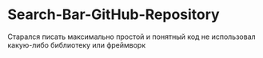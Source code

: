 # Search-Bar-GitHub-Repository
Старался писать максимально простой и понятный код не использовал какую-либо библиотеку или фреймворк
